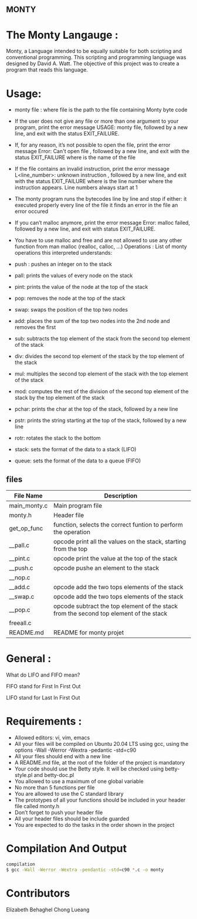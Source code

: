 ## MONTY

# The Monty Langauge :
Monty, a Language intended to be equally suitable for both scripting and conventional programming. 
This scripting and programming language was designed by David A. Watt.
The objective of this project was to create a program that reads this language.

# Usage:

*	monty file :  where file is the path to the file containing Monty byte code
*	If the user does not give any file or more than one argument to your program, print the error message USAGE: monty file, followed by a new line, and exit with the status EXIT_FAILURE.
*	If, for any reason, it’s not possible to open the file, print the error message Error: Can't open file , followed by a new line, and exit with the status EXIT_FAILURE
where is the name of the file
*	If the file contains an invalid instruction, print the error message L<line_number>: unknown instruction , followed by a new line, and exit with the status EXIT_FAILURE
where is the line number where the instruction appears.
Line numbers always start at 1
*	The monty program runs the bytecodes line by line and stop if either:
	it executed properly every line of the file
	it finds an error in the file an error occured
*	If you can’t malloc anymore, print the error message Error: malloc failed, followed by a new line, and exit with status EXIT_FAILURE.
*	You have to use malloc and free and are not allowed to use any other function from man malloc (realloc, calloc, …)
Operations : List of monty operations this interpreted understands:

*	push <integer>: pushes an integer on to the stack
*	pall: prints the values of every node on the stack
*	pint: prints the value of the node at the top of the stack
*	pop: removes the node at the top of the stack
*	swap: swaps the position of the top two nodes
*	add: places the sum of the top two nodes into the 2nd node and removes the first
*	sub: subtracts the top element of the stack from the second top element of the stack
*	div: divides the second top element of the stack by the top element of the stack
*	mul: multiples the second top element of the stack with the top element of the stack
*	mod: computes the rest of the division of the second top element of the stack by the top element of the stack
*	pchar: prints the char at the top of the stack, followed by a new line
*	pstr: prints the string starting at the top of the stack, followed by a new line
*	rotr: rotates the stack to the bottom
*	stack: sets the format of the data to a stack (LIFO)
*	queue: sets the format of the data to a queue (FIFO)

## files
| File Name	| Description	|
  ---------	|  -----------	|
| main_monty.c	|	Main program file	|	
| monty.h	|	Header file	|
| get_op_func	|	function, selects the correct funtion to perform the operation |
| __pall.c	|	opcode print all the values on the stack, starting from the top
| __pint.c	|	opcode print the value at the top of the stack
| __push.c	|	opcode pushe an element to the stack
| __nop.c	|	
| __add.c	|	opcode add the two tops elements of the stack
| __swap.c	|	opcode add the two tops elements of the stack
| __pop.c	|	opcode subtract the top element of the stack from the second top element of the stack
| freeall.c	|	
| README.md	|	README for monty projet

# General :
What do LIFO and FIFO mean?

FIFO stand for First In First Out

LIFO stand for Last In First Out

# Requirements :

*	Allowed editors: vi, vim, emacs
*	All your files will be compiled on Ubuntu 20.04 LTS using gcc, using the options -Wall -Werror -Wextra -pedantic -std=c90
*	All your files should end with a new line
*	A README.md file, at the root of the folder of the project is mandatory
*	Your code should use the Betty style. It will be checked using betty-style.pl and betty-doc.pl
*	You allowed to use a maximum of one global variable
*	No more than 5 functions per file
*	You are allowed to use the C standard library
*	The prototypes of all your functions should be included in your header file called monty.h
*	Don’t forget to push your header file
*	All your header files should be include guarded
*	You are expected to do the tasks in the order shown in the project

# Compilation And Output

```sh
compilation
$ gcc -Wall -Werror -Wextra -pendantic -std=c90 *.c -o monty
```
# Contributors
Elizabeth Behaghel
Chong Lueang
